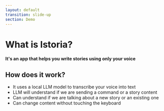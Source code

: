 ```yaml
---
layout: default
transition: slide-up
section: Demo
---
```


# What is Istoria?

<div v-click>

#### It's an app that helps you write stories using only your voice

</div>

<div v-click class="mt-10">

## How does it work?

</div>

<v-clicks class="mt-4">

* It uses a local LLM model to transcribe your voice into text
* LLM will understand if we are sending a command or a story content
* Can understand if we are talking about a new story or an existing one
* Can change content without touching the keyboard

</v-clicks>


